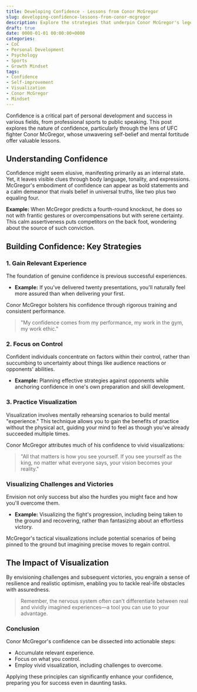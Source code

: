 ```yaml
---
title: Developing Confidence - Lessons from Conor McGregor
slug: developing-confidence-lessons-from-conor-mcgregor
description: Explore the strategies that underpin Conor McGregor's legendary confidence and how you can apply them to your own life.
draft: true
date: 0000-01-01 00:00:00+0000
categories:
- CoC
- Personal Development
- Psychology
- Sports
- Growth Mindset
tags:
- Confidence
- Self-improvement
- Visualization
- Conor McGregor
- Mindset
---
```


Confidence is a critical part of personal development and success in various fields, from professional sports to public speaking. This post explores the nature of confidence, particularly through the lens of UFC fighter Conor McGregor, whose unwavering self-belief and mental fortitude offer valuable lessons.

## Understanding Confidence

Confidence might seem elusive, manifesting primarily as an internal state. Yet, it leaves visible clues through body language, tonality, and expressions. McGregor's embodiment of confidence can appear as bold statements and a calm demeanor that rivals belief in universal truths, like two plus two equaling four.

**Example:** When McGregor predicts a fourth-round knockout, he does so not with frantic gestures or overcompensations but with serene certainty. This calm assertiveness puts competitors on the back foot, wondering about the source of such conviction.

## Building Confidence: Key Strategies

### 1. Gain Relevant Experience

The foundation of genuine confidence is previous successful experiences.

- **Example:** If you've delivered twenty presentations, you'll naturally feel more assured than when delivering your first.

Conor McGregor bolsters his confidence through rigorous training and consistent performance.

> "My confidence comes from my performance, my work in the gym, my work ethic."

### 2. Focus on Control

Confident individuals concentrate on factors within their control, rather than succumbing to uncertainty about things like audience reactions or opponents' abilities.

- **Example:** Planning effective strategies against opponents while anchoring confidence in one's own preparation and skill development.

### 3. Practice Visualization

Visualization involves mentally rehearsing scenarios to build mental "experience." This technique allows you to gain the benefits of practice without the physical act, guiding your mind to feel as though you've already succeeded multiple times.

Conor McGregor attributes much of his confidence to vivid visualizations:

> "All that matters is how you see yourself. If you see yourself as the king, no matter what everyone says, your vision becomes your reality."

### Visualizing Challenges and Victories

Envision not only success but also the hurdles you might face and how you'll overcome them.

- **Example:** Visualizing the fight's progression, including being taken to the ground and recovering, rather than fantasizing about an effortless victory.

McGregor's tactical visualizations include potential scenarios of being pinned to the ground but imagining precise moves to regain control.

## The Impact of Visualization

By envisioning challenges and subsequent victories, you engrain a sense of resilience and realistic optimism, enabling you to tackle real-life obstacles with assuredness.

> Remember, the nervous system often can't differentiate between real and vividly imagined experiences—a tool you can use to your advantage.

### Conclusion

Conor McGregor's confidence can be dissected into actionable steps:

- Accumulate relevant experience.
- Focus on what you control.
- Employ vivid visualization, including challenges to overcome.

Applying these principles can significantly enhance your confidence, preparing you for success even in daunting tasks.
